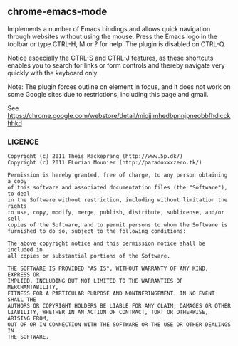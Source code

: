 ## chrome-emacs-mode

Implements a number of Emacs bindings and allows quick navigation through websites without using the mouse. Press the Emacs logo in the toolbar or type CTRL-H, M or ? for help. The plugin is disabled on CTRL-Q.

Notice especially the CTRL-S and CTRL-J features, as these shortcuts enables you to search for links or form controls and thereby navigate very quickly with the keyboard only.

Note: The plugin forces outline on element in focus, and it does not work on some Google sites due to restrictions, including this page and gmail.

See https://chrome.google.com/webstore/detail/miojjimhedbpnnjpneobbfhdicckhhkd

### LICENCE
    Copyright (c) 2011 Theis Mackeprang (http://www.5p.dk/)
    Copyright (c) 2011 FLorian Mounier (http://paradoxxxzero.tk/)

    Permission is hereby granted, free of charge, to any person obtaining a copy
    of this software and associated documentation files (the "Software"), to deal
    in the Software without restriction, including without limitation the rights
    to use, copy, modify, merge, publish, distribute, sublicense, and/or sell
    copies of the Software, and to permit persons to whom the Software is
    furnished to do so, subject to the following conditions:

    The above copyright notice and this permission notice shall be included in
    all copies or substantial portions of the Software.

    THE SOFTWARE IS PROVIDED "AS IS", WITHOUT WARRANTY OF ANY KIND, EXPRESS OR
    IMPLIED, INCLUDING BUT NOT LIMITED TO THE WARRANTIES OF MERCHANTABILITY,
    FITNESS FOR A PARTICULAR PURPOSE AND NONINFRINGEMENT. IN NO EVENT SHALL THE
    AUTHORS OR COPYRIGHT HOLDERS BE LIABLE FOR ANY CLAIM, DAMAGES OR OTHER
    LIABILITY, WHETHER IN AN ACTION OF CONTRACT, TORT OR OTHERWISE, ARISING FROM,
    OUT OF OR IN CONNECTION WITH THE SOFTWARE OR THE USE OR OTHER DEALINGS IN
    THE SOFTWARE.
